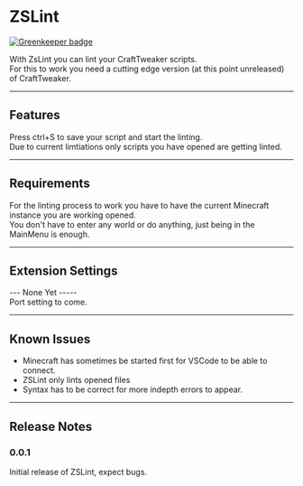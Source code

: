 # ZSLint

[![Greenkeeper badge](https://badges.greenkeeper.io/CraftTweaker/ZsLint.svg)](https://greenkeeper.io/)

With ZsLint you can lint your CraftTweaker scripts.  
For this to work you need a cutting edge version (at this point unreleased) of CraftTweaker.

-----------------------------

## Features

Press ctrl+S to save your script and start the linting.  
Due to current limtiations only scripts you have opened are getting linted.

-----------------------------

## Requirements

For the linting process to work you have to have the current Minecraft instance you are working opened.  
You don't have to enter any world or do anything, just being in the MainMenu is enough.

-----------------------------

## Extension Settings

--- None Yet -----  
Port setting to come.

-----------------------------

## Known Issues

- Minecraft has sometimes be started first for VSCode to be able to connect.
- ZSLint only lints opened files
- Syntax has to be correct for more indepth errors to appear.

-----------------------------

## Release Notes

### 0.0.1

Initial release of ZSLint, expect bugs.